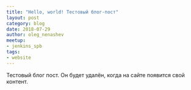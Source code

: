 ```yaml
---
title: "Hello, world! Тестовый блог-пост"
layout: post
category: blog
date: 2018-07-29
author: oleg_nenashev
meetup:
- jenkins_spb
tags:
- website
---
```


Тестовый блог пост.
Он будет удалён, когда на сайте появится свой контент.
